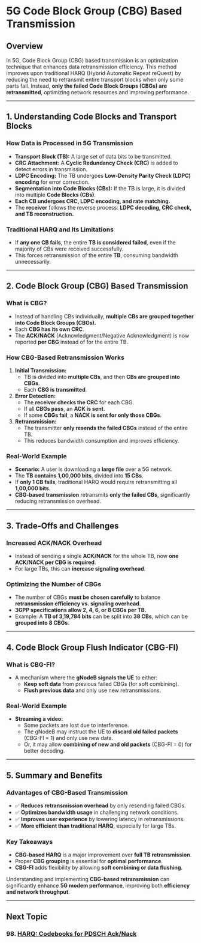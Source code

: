 # 5G Code Block Group (CBG) Based Transmission

## Overview

In 5G, Code Block Group (CBG) based transmission is an optimization technique that enhances data retransmission efficiency. This method improves upon traditional HARQ (Hybrid Automatic Repeat reQuest) by reducing the need to retransmit entire transport blocks when only some parts fail. Instead, **only the failed Code Block Groups (CBGs) are retransmitted**, optimizing network resources and improving performance.

---
## 1. Understanding Code Blocks and Transport Blocks

### **How Data is Processed in 5G Transmission**
- **Transport Block (TB):** A large set of data bits to be transmitted.
- **CRC Attachment:** A **Cyclic Redundancy Check (CRC)** is added to detect errors in transmission.
- **LDPC Encoding:** The TB undergoes **Low-Density Parity Check (LDPC) encoding** for error correction.
- **Segmentation into Code Blocks (CBs):** If the TB is large, it is divided into multiple **Code Blocks (CBs)**.
- **Each CB undergoes CRC, LDPC encoding, and rate matching.**
- The **receiver** follows the reverse process: **LDPC decoding, CRC check, and TB reconstruction.**

### **Traditional HARQ and Its Limitations**
- If **any one CB fails**, the entire **TB is considered failed**, even if the majority of CBs were received successfully.
- This forces retransmission of the entire **TB**, consuming bandwidth unnecessarily.

---
## 2. Code Block Group (CBG) Based Transmission

### **What is CBG?**
- Instead of handling CBs individually, **multiple CBs are grouped together into Code Block Groups (CBGs).**
- Each **CBG has its own CRC**.
- The **ACK/NACK** (Acknowledgment/Negative Acknowledgment) is now reported **per CBG** instead of for the entire TB.

### **How CBG-Based Retransmission Works**
1. **Initial Transmission:**
   - TB is divided into **multiple CBs**, and then **CBs are grouped into CBGs**.
   - Each **CBG is transmitted**.
2. **Error Detection:**
   - The **receiver checks the CRC** for each CBG.
   - If all **CBGs pass**, an **ACK is sent**.
   - If some **CBGs fail**, a **NACK is sent for only those CBGs**.
3. **Retransmission:**
   - The transmitter **only resends the failed CBGs** instead of the entire TB.
   - This reduces bandwidth consumption and improves efficiency.

### **Real-World Example**
- **Scenario:** A user is downloading a **large file** over a 5G network.
- The **TB contains 1,00,000 bits**, divided into **15 CBs**.
- If **only 1 CB fails**, traditional HARQ would require retransmitting all **1,00,000 bits**.
- **CBG-based transmission** retransmits **only the failed CBs**, significantly reducing retransmission overhead.

---
## 3. Trade-Offs and Challenges

### **Increased ACK/NACK Overhead**
- Instead of sending a single **ACK/NACK** for the whole TB, now **one ACK/NACK per CBG is required**.
- For large TBs, this can **increase signaling overhead**.

### **Optimizing the Number of CBGs**
- The number of CBGs **must be chosen carefully** to balance **retransmission efficiency vs. signaling overhead**.
- **3GPP specifications allow 2, 4, 6, or 8 CBGs per TB.**
- Example: A **TB of 3,19,784 bits** can be split into **38 CBs**, which can be **grouped into 8 CBGs**.

---
## 4. Code Block Group Flush Indicator (CBG-FI)

### **What is CBG-FI?**
- A mechanism where the **gNodeB signals the UE** to either:
  - **Keep soft data** from previous failed CBGs (for soft combining).
  - **Flush previous data** and only use new retransmissions.

### **Real-World Example**
- **Streaming a video:**
  - Some packets are lost due to interference.
  - The gNodeB may instruct the UE to **discard old failed packets** (CBG-FI = 1) and only use new data.
  - Or, it may allow **combining of new and old packets** (CBG-FI = 0) for better decoding.

---
## 5. Summary and Benefits

### **Advantages of CBG-Based Transmission**
- ✅ **Reduces retransmission overhead** by only resending failed CBGs.
- ✅ **Optimizes bandwidth usage** in challenging network conditions.
- ✅ **Improves user experience** by lowering latency in retransmissions.
- ✅ **More efficient than traditional HARQ**, especially for large TBs.

### **Key Takeaways**
- **CBG-based HARQ** is a major improvement over **full TB retransmission**.
- Proper **CBG grouping** is essential for **optimal performance**.
- **CBG-FI** adds flexibility by allowing **soft combining or data flushing**.

Understanding and implementing **CBG-based retransmission** can significantly enhance **5G modem performance**, improving both **efficiency and network throughput**.

---
## Next Topic
### 98. [HARQ: Codebooks for PDSCH Ack/Nack](Codebooks_for_PDSCH_Ack_Nack.md)  


